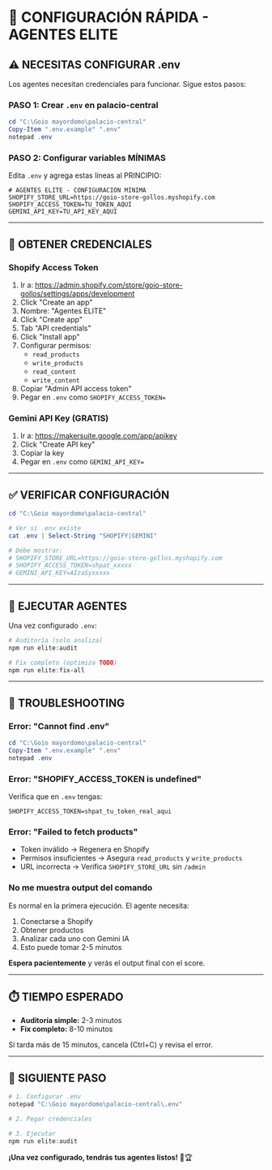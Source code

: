 # 🚀 CONFIGURACIÓN RÁPIDA - AGENTES ELITE

## ⚠️ NECESITAS CONFIGURAR .env

Los agentes necesitan credenciales para funcionar. Sigue estos pasos:

### PASO 1: Crear `.env` en palacio-central

```powershell
cd "C:\Goio mayordomo\palacio-central"
Copy-Item ".env.example" ".env"
notepad .env
```

### PASO 2: Configurar variables MÍNIMAS

Edita `.env` y agrega estas líneas al PRINCIPIO:

```env
# AGENTES ELITE - CONFIGURACIÓN MÍNIMA
SHOPIFY_STORE_URL=https://goio-store-gollos.myshopify.com
SHOPIFY_ACCESS_TOKEN=TU_TOKEN_AQUI
GEMINI_API_KEY=TU_API_KEY_AQUI
```

---

## 🔑 OBTENER CREDENCIALES

### Shopify Access Token

1. Ir a: https://admin.shopify.com/store/goio-store-gollos/settings/apps/development
2. Click "Create an app"
3. Nombre: "Agentes ELITE"
4. Click "Create app"
5. Tab "API credentials"
6. Click "Install app"
7. Configurar permisos:
   - `read_products`
   - `write_products`
   - `read_content`
   - `write_content`
8. Copiar "Admin API access token"
9. Pegar en `.env` como `SHOPIFY_ACCESS_TOKEN=`

### Gemini API Key (GRATIS)

1. Ir a: https://makersuite.google.com/app/apikey
2. Click "Create API key"
3. Copiar la key
4. Pegar en `.env` como `GEMINI_API_KEY=`

---

## ✅ VERIFICAR CONFIGURACIÓN

```powershell
cd "C:\Goio mayordomo\palacio-central"

# Ver si .env existe
cat .env | Select-String "SHOPIFY|GEMINI"

# Debe mostrar:
# SHOPIFY_STORE_URL=https://goio-store-gollos.myshopify.com
# SHOPIFY_ACCESS_TOKEN=shpat_xxxxx
# GEMINI_API_KEY=AIzaSyxxxxx
```

---

## 🚀 EJECUTAR AGENTES

Una vez configurado `.env`:

```powershell
# Auditoría (solo analiza)
npm run elite:audit

# Fix completo (optimiza TODO)
npm run elite:fix-all
```

---

## 🔧 TROUBLESHOOTING

### Error: "Cannot find .env"
```powershell
cd "C:\Goio mayordomo\palacio-central"
Copy-Item ".env.example" ".env"
notepad .env
```

### Error: "SHOPIFY_ACCESS_TOKEN is undefined"
Verifica que en `.env` tengas:
```env
SHOPIFY_ACCESS_TOKEN=shpat_tu_token_real_aqui
```

### Error: "Failed to fetch products"
- Token inválido → Regenera en Shopify
- Permisos insuficientes → Asegura `read_products` y `write_products`
- URL incorrecta → Verifica `SHOPIFY_STORE_URL` sin `/admin`

### No me muestra output del comando
Es normal en la primera ejecución. El agente necesita:
1. Conectarse a Shopify
2. Obtener productos
3. Analizar cada uno con Gemini IA
4. Esto puede tomar 2-5 minutos

**Espera pacientemente** y verás el output final con el score.

---

## ⏱️ TIEMPO ESPERADO

- **Auditoría simple:** 2-3 minutos
- **Fix completo:** 8-10 minutos

Si tarda más de 15 minutos, cancela (Ctrl+C) y revisa el error.

---

## 🎯 SIGUIENTE PASO

```powershell
# 1. Configurar .env
notepad "C:\Goio mayordomo\palacio-central\.env"

# 2. Pegar credenciales

# 3. Ejecutar
npm run elite:audit
```

**¡Una vez configurado, tendrás tus agentes listos!** 🤖🏆
